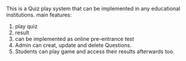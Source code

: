 
This is a Quiz play system that can be implemented in any educational institutions.
main features:
1. play quiz
2. result
3. can be implemented as online pre-entrance test
4. Admin can creat, update and delete Questions.
5. Students can play game and access their results afterwards too.

